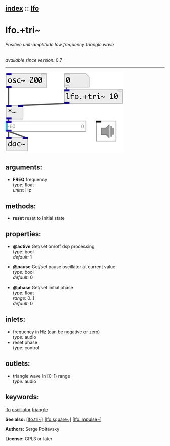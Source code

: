 [index](index.html) :: [lfo](category_lfo.html)
---

# lfo.+tri~

###### Positive unit-amplitude low frequency triangle wave

*available since version:* 0.7

---




[![example](../examples/img/lfo.%2Btri~.jpg)](../examples/pd/lfo.%2Btri~.pd)



## arguments:

* **FREQ**
frequency<br>
_type:_ float<br>
_units:_ Hz<br>



## methods:

* **reset**
reset to initial state<br>




## properties:

* **@active** 
Get/set on/off dsp processing<br>
_type:_ bool<br>
_default:_ 1<br>

* **@pause** 
Get/set pause oscillator at current value<br>
_type:_ bool<br>
_default:_ 0<br>

* **@phase** 
Get/set initial phase<br>
_type:_ float<br>
_range:_ 0..1<br>
_default:_ 0<br>



## inlets:

* frequency in Hz (can be negative or zero)<br>
_type:_ audio
* reset phase<br>
_type:_ control



## outlets:

* triangle wave in [0-1) range<br>
_type:_ audio



## keywords:

[lfo](keywords/lfo.html)
[oscillator](keywords/oscillator.html)
[triangle](keywords/triangle.html)



**See also:**
[\[lfo.tri~\]](lfo.tri~.html)
[\[lfo.square~\]](lfo.square~.html)
[\[lfo.impulse~\]](lfo.impulse~.html)




**Authors:** Serge Poltavsky




**License:** GPL3 or later





